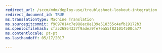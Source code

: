 ```yaml
---
redirect_url: /sccm/mdm/deploy-use/troubleshoot-lookout-integration
redirect_document_id: TRUE
ms.translationtype: Machine Translation
ms.sourcegitcommit: f9097014c7e988ec8e139e518355c4efb19172b3
ms.openlocfilehash: cfa526864337f9adea9fe7ea55f821014500ca77
ms.contentlocale: pt-pt
ms.lasthandoff: 05/17/2017

---
```


